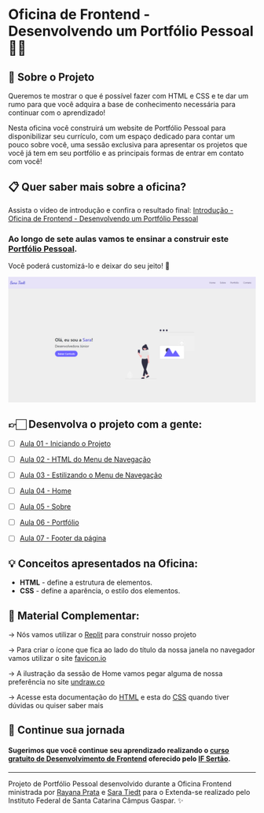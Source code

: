 
# Oficina de Frontend - Desenvolvendo um Portfólio Pessoal 👩‍💻


## 📄  Sobre o Projeto

Queremos te mostrar o que é possível fazer com HTML e CSS e te dar um rumo para que você adquira a base de conhecimento necessária para continuar com o aprendizado!

Nesta oficina você construirá um website de Portfólio Pessoal para disponibilizar seu currículo, com um espaço dedicado para contar um pouco sobre você, uma sessão exclusiva para apresentar os projetos que você já tem em seu portfólio e as principais formas de entrar em contato com você!


## 📋 Quer saber mais sobre a oficina?

Assista o vídeo de introdução e confira  o resultado final:
[Introdução - Oficina de Frontend - Desenvolvendo um Portfólio Pessoal](https://www.loom.com/share/797d52c891c448fdb7b2eb3cb2e11a4b)

### Ao longo de sete aulas vamos te ensinar a construir este [Portfólio Pessoal](https://portfoliopessoal.rayanaprata.repl.co/). 
Você poderá customizá-lo e deixar do seu jeito! 💜

![Portfilio](Portfolio.PNG)


## 👉🏻 Desenvolva o projeto com a gente:

- [ ] [Aula 01 - Iniciando o Projeto](https://www.loom.com/share/b7dd10ecaa754cd588516409bbc1455a)

- [ ] [Aula 02 - HTML do Menu de Navegação](https://www.loom.com/share/051cdfe24d9a41909c0097ecb020a86b)

- [ ] [Aula 03 - Estilizando o Menu de Navegação](https://www.loom.com/share/0a39ab45594848c789dd48d0472a5f8c)

- [ ] [Aula 04 - Home](https://www.loom.com/share/6d7b8d55f6a1420ba2ee6e289e174674)

- [ ] [Aula 05 - Sobre](https://www.loom.com/share/0ed33b2ed9eb46c1be07c2835099189d)

- [ ] [Aula 06 - Portfólio](https://www.loom.com/share/70ec323a92824cc1931dedfced2343f1)

- [ ] [Aula 07 - Footer da página](https://www.loom.com/share/516462d624e14caea5ad205abcdce951)


## 💡 Conceitos apresentados na Oficina:

 - **HTML** - define a estrutura de elementos.
 - **CSS** - define a aparência, o estilo dos elementos.


## 🌈 Material Complementar:

→  Nós vamos utilizar o [Replit](https://replit.com) para construir nosso projeto

→  Para criar o ícone que fica ao lado do título da nossa janela no navegador vamos utilizar o site [favicon.io](https://favicon.io/)

→  A ilustração da sessão de Home vamos pegar alguma de nossa preferência no site [undraw.co](https://undraw.co/)

→  Acesse esta documentação do [HTML](https://developer.mozilla.org/pt-BR/docs/Web/HTML) e esta do [CSS](https://developer.mozilla.org/pt-BR/docs/Web/CSS) quando tiver dúvidas ou quiser saber mais


## 🚀 Continue sua jornada

#### Sugerimos que você continue seu aprendizado realizando o [curso gratuito de Desenvolvimento de Frontend](http://mooc.ifsertao-pe.edu.br/course/desenvolvimento-de-front-end/intro/) oferecido pelo [IF Sertão](http://mooc.ifsertao-pe.edu.br/).


---

Projeto de Portfólio Pessoal desenvolvido durante a Oficina Frontend ministrada por [Rayana Prata](https://github.com/rayanaprata) e [Sara Tiedt](https://github.com/saratiedt) para o Extenda-se realizado pelo Instituto Federal de Santa Catarina Câmpus Gaspar. ✨
